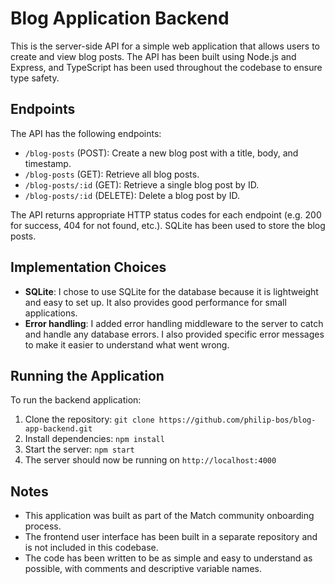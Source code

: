 # Blog Application Backend

This is the server-side API for a simple web application that allows users to create and view blog posts. The API has been built using Node.js and Express, and TypeScript has been used throughout the codebase to ensure type safety.

## Endpoints

The API has the following endpoints:

- `/blog-posts` (POST): Create a new blog post with a title, body, and timestamp.
- `/blog-posts` (GET): Retrieve all blog posts.
- `/blog-posts/:id` (GET): Retrieve a single blog post by ID.
- `/blog-posts/:id` (DELETE): Delete a blog post by ID.

The API returns appropriate HTTP status codes for each endpoint (e.g. 200 for success, 404 for not found, etc.). SQLite has been used to store the blog posts.

## Implementation Choices

- **SQLite**: I chose to use SQLite for the database because it is lightweight and easy to set up. It also provides good performance for small applications.
- **Error handling**: I added error handling middleware to the server to catch and handle any database errors. I also provided specific error messages to make it easier to understand what went wrong.

## Running the Application

To run the backend application:

1. Clone the repository: `git clone https://github.com/philip-bos/blog-app-backend.git`
2. Install dependencies: `npm install`
3. Start the server: `npm start`
4. The server should now be running on `http://localhost:4000`

## Notes

- This application was built as part of the Match community onboarding process.
- The frontend user interface has been built in a separate repository and is not included in this codebase.
- The code has been written to be as simple and easy to understand as possible, with comments and descriptive variable names.
